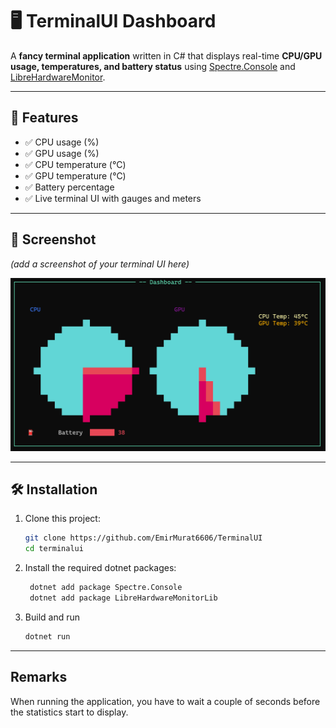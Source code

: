 ﻿# 🖥️ TerminalUI Dashboard

A **fancy terminal application** written in C# that displays real-time **CPU/GPU usage, temperatures, and battery status** using [Spectre.Console](https://spectreconsole.net/) and [LibreHardwareMonitor](https://github.com/LibreHardwareMonitor/LibreHardwareMonitor).

---

## 🚀 Features
- ✅ CPU usage (%)
- ✅ GPU usage (%)
- ✅ CPU temperature (°C)
- ✅ GPU temperature (°C)
- ✅ Battery percentage
- ✅ Live terminal UI with gauges and meters

---

## 📸 Screenshot

*(add a screenshot of your terminal UI here)*

![screenshot](../ScreenShots/TerminalUIDemo.png)

---

## 🛠️ Installation

1. Clone this project:
   ```bash
   git clone https://github.com/EmirMurat6606/TerminalUI
   cd terminalui
2. Install the required dotnet packages:
   ```bash
	dotnet add package Spectre.Console
	dotnet add package LibreHardwareMonitorLib
3. Build and run
	```bash
	dotnet run
---

## Remarks

When running the application, you have to wait a couple of seconds
before the statistics start to display.